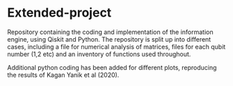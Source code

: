 # Extended-project
Repository containing the coding and implementation of the information engine, using Qiskit and Python. The repository is split up into different cases, including a file for numerical analysis of matrices, files for each qubit number (1,2 etc) and an inventory of functions used throughout.

Additional python coding has been added for different plots, reproducing the results of Kagan Yanik et al (2020).

